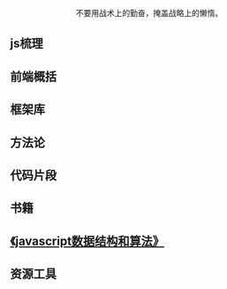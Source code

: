 <p align="center">不要用战术上的勤奋，掩盖战略上的懒惰。</p>



## js梳理
## 前端概括
## 框架库
## 方法论
## 代码片段
## 书籍
## [《javascript数据结构和算法》](http://www.jimilee.tech/md/js/book/algorithm.html)
## 资源工具
